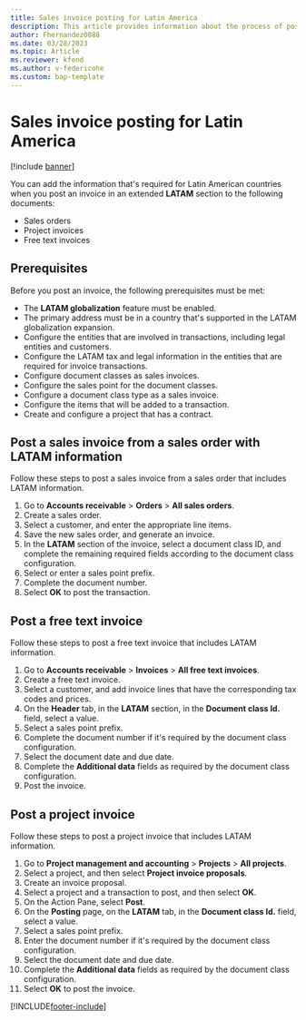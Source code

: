 ```yaml
---
title: Sales invoice posting for Latin America
description: This article provides information about the process of posting sales invoices for Latin America.
author: Fhernandez0088
ms.date: 03/28/2023
ms.topic: Article
ms.reviewer: kfend
ms.author: v-federicohe 
ms.custom: bap-template
---
```


# Sales invoice posting for Latin America

[!include [banner](../includes/banner.md)]

You can add the information that's required for Latin American countries when you post an invoice in an extended **LATAM** section to the following documents:

- Sales orders
- Project invoices
- Free text invoices

## Prerequisites

Before you post an invoice, the following prerequisites must be met:

- The **LATAM globalization** feature must be enabled.
- The primary address must be in a country that's supported in the LATAM globalization expansion.
- Configure the entities that are involved in transactions, including legal entities and customers.
- Configure the LATAM tax and legal information in the entities that are required for invoice transactions.
- Configure document classes as sales invoices.
- Configure the sales point for the document classes.
- Configure a document class type as a sales invoice.
- Configure the items that will be added to a transaction.
- Create and configure a project that has a contract.

## Post a sales invoice from a sales order with LATAM information

Follow these steps to post a sales invoice from a sales order that includes LATAM information.

1. Go to **Accounts receivable** \> **Orders** \> **All sales orders**.
2. Create a sales order.
3. Select a customer, and enter the appropriate line items.
4. Save the new sales order, and generate an invoice.
5. In the **LATAM** section of the invoice, select a document class ID, and complete the remaining required fields according to the document class configuration.
6. Select or enter a sales point prefix.
7. Complete the document number.
8. Select **OK** to post the transaction.

## Post a free text invoice

Follow these steps to post a free text invoice that includes LATAM information.

1. Go to **Accounts receivable** \> **Invoices** \> **All free text invoices**.
2. Create a free text invoice.
3. Select a customer, and add invoice lines that have the corresponding tax codes and prices.
4. On the **Header** tab, in the **LATAM** section, in the **Document class Id.** field, select a value.
5. Select a sales point prefix.
6. Complete the document number if it's required by the document class configuration.
7. Select the document date and due date.
8. Complete the **Additional data** fields as required by the document class configuration.
9. Post the invoice.

## Post a project invoice

Follow these steps to post a project invoice that includes LATAM information.

1. Go to **Project management and accounting** \> **Projects** \> **All projects**.
2. Select a project, and then select **Project invoice proposals**.
3. Create an invoice proposal.
4. Select a project and a transaction to post, and then select **OK**.
5. On the Action Pane, select **Post**.
6. On the **Posting** page, on the **LATAM** tab, in the **Document class Id.** field, select a value.
7. Select a sales point prefix.
8. Enter the document number if it's required by the document class configuration.
9. Select the document date and due date.
10. Complete the **Additional data** fields as required by the document class configuration.
11. Select **OK** to post the invoice.

[!INCLUDE[footer-include](../../includes/footer-banner.md)]
